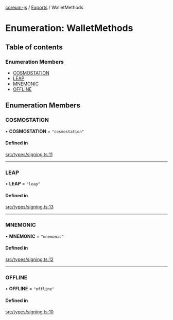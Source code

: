 [coreum-js](../README.md) / [Exports](../modules.md) / WalletMethods

# Enumeration: WalletMethods

## Table of contents

### Enumeration Members

- [COSMOSTATION](WalletMethods.md#cosmostation)
- [LEAP](WalletMethods.md#leap)
- [MNEMONIC](WalletMethods.md#mnemonic)
- [OFFLINE](WalletMethods.md#offline)

## Enumeration Members

### COSMOSTATION

• **COSMOSTATION** = ``"cosmostation"``

#### Defined in

[src/types/signing.ts:11](https://github.com/PulsaraIO/coreum-js/blob/63824e3/src/types/signing.ts#L11)

___

### LEAP

• **LEAP** = ``"leap"``

#### Defined in

[src/types/signing.ts:13](https://github.com/PulsaraIO/coreum-js/blob/63824e3/src/types/signing.ts#L13)

___

### MNEMONIC

• **MNEMONIC** = ``"mnemonic"``

#### Defined in

[src/types/signing.ts:12](https://github.com/PulsaraIO/coreum-js/blob/63824e3/src/types/signing.ts#L12)

___

### OFFLINE

• **OFFLINE** = ``"offline"``

#### Defined in

[src/types/signing.ts:10](https://github.com/PulsaraIO/coreum-js/blob/63824e3/src/types/signing.ts#L10)
